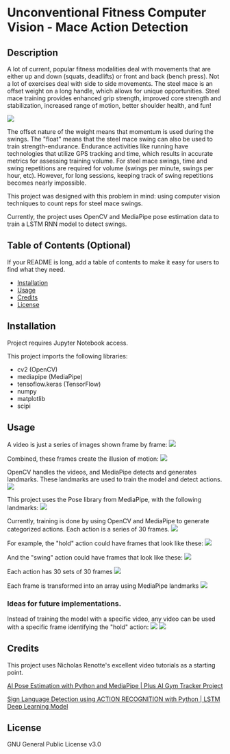 # Unconventional Fitness Computer Vision - Mace Action Detection

## Description

A lot of current, popular fitness modalities deal with movements that are either up and down (squats, deadlifts) or front and back (bench press). Not a lot of exercises deal with side to side movements. The steel mace is an offset weight on a long handle, which allows for unique opportunities. Steel mace training provides enhanced grip strength, improved core strength and stabilization, increased range of motion, better shoulder health, and fun!

<img src="https://imgur.com/ZRirD4e.gif">

The offset nature of the weight means that momentum is used during the swings. The "float" means that the steel mace swing can also be used to train strength-endurance. Endurance activities like running have technologies that utilize GPS tracking and time, which results in accurate metrics for assessing training volume. For steel mace swings, time and swing repetitions are required for volume (swings per minute, swings per hour, etc). However, for long sessions, keeping track of swing repetitions becomes nearly impossible.

This project was designed with this problem in mind: using computer vision techniques to count reps for steel mace swings.

Currently, the project uses OpenCV and MediaPipe pose estimation data to train a LSTM RNN model to detect swings.

## Table of Contents (Optional)

If your README is long, add a table of contents to make it easy for users to find what they need.

- [Installation](#installation)
- [Usage](#usage)
- [Credits](#credits)
- [License](#license)

## Installation

Project requires Jupyter Notebook access.

This project imports the following libraries:
- cv2 (OpenCV)
- mediapipe (MediaPipe)
- tensoflow.keras (TensorFlow)
- numpy
- matplotlib
- scipi

## Usage

A video is just a series of images shown frame by frame:
<img src="https://imgur.com/a9qbzVb.png">

Combined, these frames create the illusion of motion:
<img src="https://imgur.com/ZRirD4e.gif">

OpenCV handles the videos, and MediaPipe detects and generates landmarks. These landmarks are used to train the model and detect actions.
<img src="https://imgur.com/N89Ib63.png">

This project uses the Pose library from MediaPipe, with the following landmarks:
<img src="https://imgur.com/gCGDZx0.png">

Currently, training is done by using OpenCV and MediaPipe to generate categorized actions. Each action is a series of 30 frames.
<img src="https://imgur.com/qMsLSDZ.png">

For example, the "hold" action could have frames that look like these:
<img src="https://imgur.com/vOvkI04.png">

And the "swing" action could have frames that look like these:
<img src="https://imgur.com/e7PJVDa.png">

Each action has 30 sets of 30 frames
<img src="https://imgur.com/0jOBKas.png">

Each frame is transformed into an array using MediaPipe landmarks
<img src="https://imgur.com/pyUn0io.png">

### Ideas for future implementations.

Instead of training the model with a specific video, any video can be used with a specific frame identifying the "hold" action:
<img src="https://imgur.com/tuM6Ana.png">
<img src="https://imgur.com/YqSWBfY.png">

## Credits

This project uses Nicholas Renotte's excellent video tutorials as a starting point.

[AI Pose Estimation with Python and MediaPipe | Plus AI Gym Tracker Project](https://youtu.be/06TE_U21FK4?si=fEvcyFsy5oCH_1Bi)

[Sign Language Detection using ACTION RECOGNITION with Python | LSTM Deep Learning Model](https://youtu.be/doDUihpj6ro?si=OIXOzqfqkaC-Qj7d)

## License

GNU General Public License v3.0
